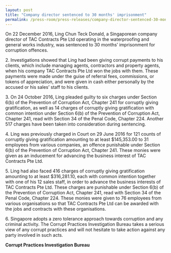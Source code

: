 ```yaml
---
layout: post
title: "Company director sentenced to 30 months' imprisonment"
permalink: /press-room/press-releases/company-director-sentenced-30-months’-imprisonment/
---
```


On 22 December 2016, Ling Chun Teck Donald, a Singaporean company director of TAC Contracts Pte Ltd operating in the waterproofing and general works industry, was sentenced to 30 months’ imprisonment for corruption offences.

2\. Investigations showed that Ling had been giving corrupt payments to his clients, which include managing agents, contractors and property agents, when his company TAC Contracts Pte Ltd won the jobs with them. These payments were made under the guise of referral fees, commissions, or tokens of appreciation, and were given in cash either personally by the accused or his sales’ staff to his clients.

3\. On 24 October 2016, Ling pleaded guilty to six charges under Section 6(b) of the Prevention of Corruption Act, Chapter 241 for corruptly giving gratification, as well as 14 charges of corruptly giving gratification with common intention under Section 6(b) of the Prevention of Corruption Act, Chapter 241, read with Section 34 of the Penal Code, Chapter 224. Another 517 charges have been taken into consideration during sentencing.

4\. Ling was previously charged in Court on 29 June 2016 for 121 counts of corruptly giving gratification amounting to at least $145,353.00 to 31 employees from various companies, an offence punishable under Section 6(b) of the Prevention of Corruption Act, Chapter 241. These monies were given as an inducement for advancing the business interest of TAC Contracts Pte Ltd.

5\. Ling had also faced 416 charges of corruptly giving gratification amounting to at least $316,281.10, each with common intention together with one of his 12 sales staff, in order to advance the business interests of TAC Contracts Pte Ltd. These charges are punishable under Section 6(b) of the Prevention of Corruption Act, Chapter 241, read with Section 34 of the Penal Code, Chapter 224. These monies were given to 76 employees from various organisations so that TAC Contracts Pte Ltd can be awarded with the jobs and contracts with these organisations.

6\. Singapore adopts a zero tolerance approach towards corruption and any criminal activity. The Corrupt Practices Investigation Bureau takes a serious view of any corrupt practices and will not hesitate to take action against any party involved in such acts.

**Corrupt Practices Investigation Bureau**
